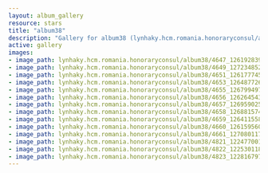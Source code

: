 ```yaml
---
layout: album_gallery
resource: stars
title: "album38"
description: "Gallery for album38 (lynhaky.hcm.romania.honoraryconsul/album38)"
active: gallery
images:
- image_path: lynhaky.hcm.romania.honoraryconsul/album38/4647_126192839_3692296794138496_1969314110173335400_n.jpg
- image_path: lynhaky.hcm.romania.honoraryconsul/album38/4649_127234852_3692296664138509_3214658510480290790_n.jpg
- image_path: lynhaky.hcm.romania.honoraryconsul/album38/4651_126177745_3692296560805186_4678969928658632787_n.jpg
- image_path: lynhaky.hcm.romania.honoraryconsul/album38/4653_126487726_3692296464138529_5095334109832136345_n.jpg
- image_path: lynhaky.hcm.romania.honoraryconsul/album38/4655_126799497_3692296354138540_9216200516802793498_n.jpg
- image_path: lynhaky.hcm.romania.honoraryconsul/album38/4656_126264543_3692296314138544_9041999916428511907_n.jpg
- image_path: lynhaky.hcm.romania.honoraryconsul/album38/4657_126959025_3692296254138550_5224811765131874335_n.jpg
- image_path: lynhaky.hcm.romania.honoraryconsul/album38/4658_126881574_3692296217471887_5951858926010380191_n.jpg
- image_path: lynhaky.hcm.romania.honoraryconsul/album38/4659_126411558_3692296157471893_2403138192114307762_n.jpg
- image_path: lynhaky.hcm.romania.honoraryconsul/album38/4660_126159560_3692296134138562_6159809221372903956_n.jpg
- image_path: lynhaky.hcm.romania.honoraryconsul/album38/4661_127080117_3692296034138572_8218669434349867398_n.jpg
- image_path: lynhaky.hcm.romania.honoraryconsul/album38/4821_122477001_3616840731684103_333124971186594713_n.jpg
- image_path: lynhaky.hcm.romania.honoraryconsul/album38/4822_122530118_3616840588350784_7536945132546604533_n.jpg
- image_path: lynhaky.hcm.romania.honoraryconsul/album38/4823_122816797_3616840495017460_8523505369576558728_n.jpg
---
```

